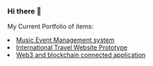 ### Hi there 👋
<p>My Current Portfolio of items:</p>
              <li><a href="https://musiceventmaker.herokuapp.com/">Music Event Management system</a></li>
              <li><a href="https://mytravelsapp.herokuapp.com/">International Travel Website Prototype</a></li>
              <li><a href="https://odysseyworlds.herokuapp.com/">Web3 and blockchain connected application</a></li>
<!--
**ben-S-lgtm/ben-S-lgtm** is a ✨ _special_ ✨ repository because its `README.md` (this file) appears on your GitHub profile.

Here are some ideas to get you started:

- 🔭 I’m currently working on ...
- 🌱 I’m currently learning ...
- 👯 I’m looking to collaborate on ...
- 🤔 I’m looking for help with ...
- 💬 Ask me about ...
- 📫 How to reach me: ...
- 😄 Pronouns: ...
- ⚡ Fun fact: ...
-->
<img src="https://www.google.com/url?sa=i&url=https%3A%2F%2Fcommons.wikimedia.org%2Fwiki%2FFile%3AJavaScript-logo.png&psig=AOvVaw30HEF4gzxMs6SLH_HYFSYz&ust=1639625473083000&source=images&cd=vfe&ved=0CAsQjRxqFwoTCPDGoYHv5PQCFQAAAAAdAAAAABAD" alt="peng ting" width="500" height="600">
<img src="peng_ting.jpg" alt="peng ting" width="500" height="600">
<img src="peng_ting.jpg" alt="peng ting" width="500" height="600">
